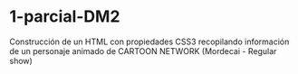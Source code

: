 # 1-parcial-DM2
Construcción de un HTML con propiedades CSS3 recopilando información de un personaje animado de CARTOON NETWORK (Mordecai - Regular show) 
